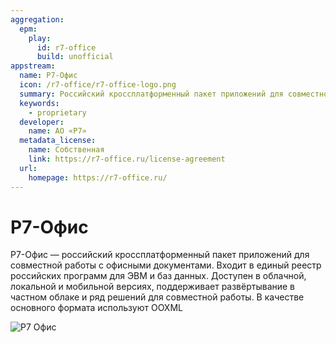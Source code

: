 ```yaml
---
aggregation:
  epm:
    play:
      id: r7-office
      build: unofficial
appstream:
  name: Р7-Офис
  icon: /r7-office/r7-office-logo.png
  summary: Российский кроссплатформенный пакет приложений для совместной работы с офисными документами.
  keywords:
    - proprietary
  developer:
    name: АО «Р7»
  metadata_license:
    name: Собственная
    link: https://r7-office.ru/license-agreement
  url:
    homepage: https://r7-office.ru/
---
```


# Р7-Офис

Р7-Офис — российский кроссплатформенный пакет приложений для совместной работы с офисными документами. Входит в единый реестр российских программ для ЭВМ и баз данных. Доступен в облачной, локальной и мобильной версиях, поддерживает развёртывание в частном облаке и ряд решений для совместной работы. В качестве основного формата используют OOXML

![Р7 Офис](/r7-office/r7-office-1.png)

<!--@include: @ru/apps/.parts/install/content-epm-play.md-->
